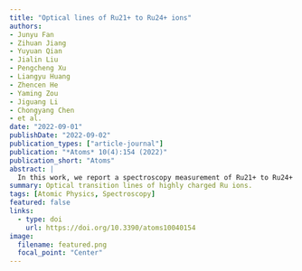 ```yaml
---
title: "Optical lines of Ru21+ to Ru24+ ions"
authors:
- Junyu Fan
- Zihuan Jiang
- Yuyuan Qian
- Jialin Liu
- Pengcheng Xu
- Liangyu Huang
- Zhencen He
- Yaming Zou
- Jiguang Li
- Chongyang Chen
- et al.
date: "2022-09-01"
publishDate: "2022-09-02"
publication_types: ["article-journal"]
publication: "*Atoms* 10(4):154 (2022)"
publication_short: "Atoms"
abstract: |
  In this work, we report a spectroscopy measurement of Ru21+ to Ru24+ ions in the optical region using a low energy electron beam ion trap. Twelve lines were observed. The multiconfiguration Dirac–Hartree–Fock and relativistic configuration interaction methods were used to calculate the atomic level energies and the transition rates. With the assistance of the theoretical results, eleven magnetic dipole lines were identified. The experimental results provide new reference data for further theoretical investigations of the complex ions.
summary: Optical transition lines of highly charged Ru ions.
tags: [Atomic Physics, Spectroscopy]
featured: false
links:
  - type: doi
    url: https://doi.org/10.3390/atoms10040154
image:
  filename: featured.png
  focal_point: "Center"
---
```

